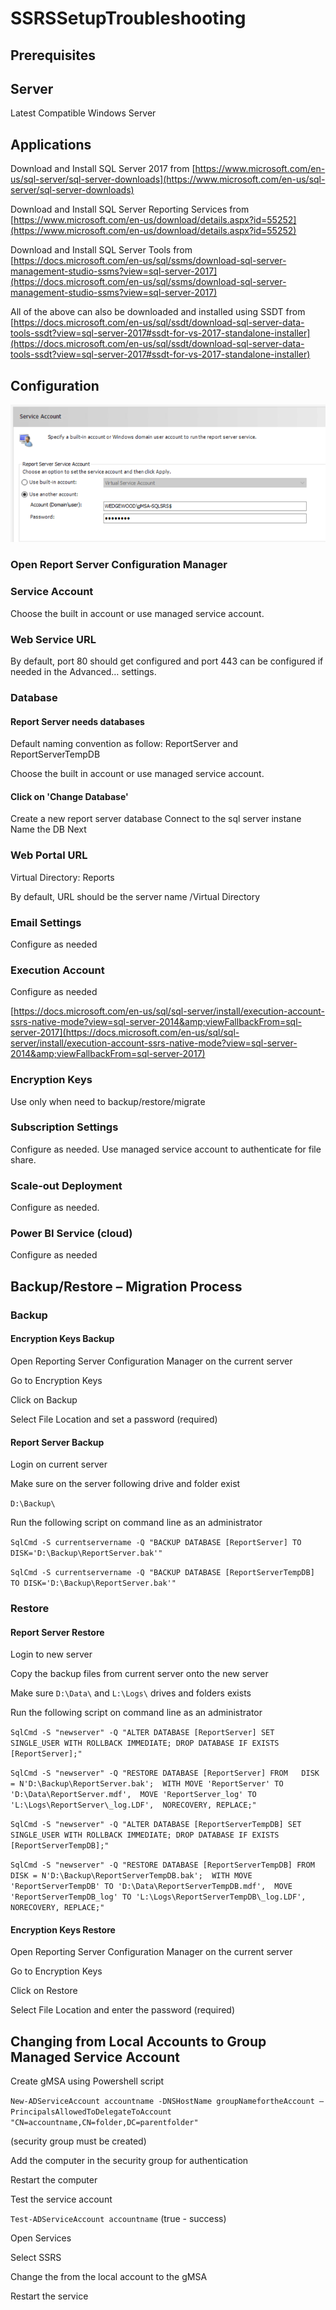 # SSRSSetupTroubleshooting
## Prerequisites

## Server

Latest Compatible Windows Server

## Applications

Download and Install SQL Server 2017 from [https://www.microsoft.com/en-us/sql-server/sql-server-downloads](https://www.microsoft.com/en-us/sql-server/sql-server-downloads)

Download and Install SQL Server Reporting Services from [https://www.microsoft.com/en-us/download/details.aspx?id=55252](https://www.microsoft.com/en-us/download/details.aspx?id=55252)

Download and Install SQL Server Tools from [https://docs.microsoft.com/en-us/sql/ssms/download-sql-server-management-studio-ssms?view=sql-server-2017](https://docs.microsoft.com/en-us/sql/ssms/download-sql-server-management-studio-ssms?view=sql-server-2017)

All of the above can also be downloaded and installed using SSDT from [https://docs.microsoft.com/en-us/sql/ssdt/download-sql-server-data-tools-ssdt?view=sql-server-2017#ssdt-for-vs-2017-standalone-installer](https://docs.microsoft.com/en-us/sql/ssdt/download-sql-server-data-tools-ssdt?view=sql-server-2017#ssdt-for-vs-2017-standalone-installer)

## Configuration
![](images/1_ServiceAccount.png)

### Open Report Server Configuration Manager

### Service Account

Choose the built in account or use managed service account.


### Web Service URL

By default, port 80 should get configured and port 443 can be configured if needed in the Advanced… settings.

### Database

#### Report Server needs databases

Default naming convention as follow: ReportServer and ReportServerTempDB

Choose the built in account or use managed service account.

 
#### Click on &#39;Change Database&#39;

Create a new report server database
Connect to the sql server instane 
Name the DB 
Next

### Web Portal URL

Virtual Directory: Reports

By default, URL should be the server name /Virtual Directory


### Email Settings

Configure as needed


### Execution Account

Configure as needed

[https://docs.microsoft.com/en-us/sql/sql-server/install/execution-account-ssrs-native-mode?view=sql-server-2014&amp;viewFallbackFrom=sql-server-2017](https://docs.microsoft.com/en-us/sql/sql-server/install/execution-account-ssrs-native-mode?view=sql-server-2014&amp;viewFallbackFrom=sql-server-2017)

### Encryption Keys

Use only when need to backup/restore/migrate

### Subscription Settings

Configure as needed. Use managed service account to authenticate for file share.

### Scale-out Deployment

Configure as needed.

### Power BI Service (cloud)

Configure as needed

## Backup/Restore – Migration Process

### Backup

#### Encryption Keys Backup

Open Reporting Server Configuration Manager on the current server

Go to Encryption Keys

Click on Backup

 Select File Location and set a password (required)


#### Report Server Backup

Login on current server

Make sure on the server following drive and folder exist

`D:\Backup\`

Run the following script on command line as an administrator

`SqlCmd -S currentservername -Q "BACKUP DATABASE [ReportServer] TO DISK='D:\Backup\ReportServer.bak'"`

`SqlCmd -S currentservername -Q "BACKUP DATABASE [ReportServerTempDB] TO DISK='D:\Backup\ReportServer.bak'"`

### Restore

#### Report Server Restore

Login to new server

Copy the backup files from current server onto the new server

Make sure `D:\Data\` and `L:\Logs\` drives and folders exists

Run the following script on command line as an administrator

`SqlCmd -S "newserver" -Q "ALTER DATABASE [ReportServer] SET SINGLE_USER WITH ROLLBACK IMMEDIATE; DROP DATABASE IF EXISTS [ReportServer];"`   

`SqlCmd -S "newserver" -Q "RESTORE DATABASE [ReportServer] FROM   DISK = N'D:\Backup\ReportServer.bak';  WITH MOVE 'ReportServer' TO 'D:\Data\ReportServer.mdf',  MOVE 'ReportServer_log' TO 'L:\Logs\ReportServer\_log.LDF',  NORECOVERY, REPLACE;"`

`SqlCmd -S "newserver" -Q "ALTER DATABASE [ReportServerTempDB] SET SINGLE_USER WITH ROLLBACK IMMEDIATE; DROP DATABASE IF EXISTS [ReportServerTempDB];"`   

`SqlCmd -S "newserver" -Q "RESTORE DATABASE [ReportServerTempDB] FROM   DISK = N'D:\Backup\ReportServerTempDB.bak';  WITH MOVE 'ReportServerTempDB' TO 'D:\Data\ReportServerTempDB.mdf',  MOVE 'ReportServerTempDB_log' TO 'L:\Logs\ReportServerTempDB\_log.LDF',  NORECOVERY, REPLACE;"`

#### Encryption Keys Restore

Open Reporting Server Configuration Manager on the current server

Go to Encryption Keys

Click on Restore

 Select File Location and enter the password (required)


## Changing from Local Accounts to Group Managed Service Account

Create gMSA using Powershell script

`New-ADServiceAccount accountname -DNSHostName groupNamefortheAccount –PrincipalsAllowedToDelegateToAccount "CN=accountname,CN=folder,DC=parentfolder"`

 (security group must be created)

Add the computer in the security group for authentication

Restart the computer

Test the service account

 `Test-ADServiceAccount accountname` (true - success)

Open Services

Select SSRS

Change the from the local account to the gMSA

Restart the service